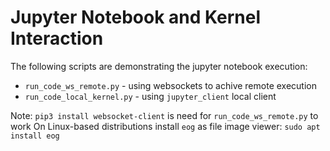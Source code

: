 # Jupyter Notebook and Kernel Interaction

The following scripts are demonstrating the jupyter notebook execution:

 * `run_code_ws_remote.py` - using websockets to achive remote execution
 * `run_code_local_kernel.py` - using `jupyter_client` local client


Note: `pip3 install websocket-client` is need for `run_code_ws_remote.py` to work
On Linux-based distributions install `eog` as file image viewer: `sudo apt install eog`
